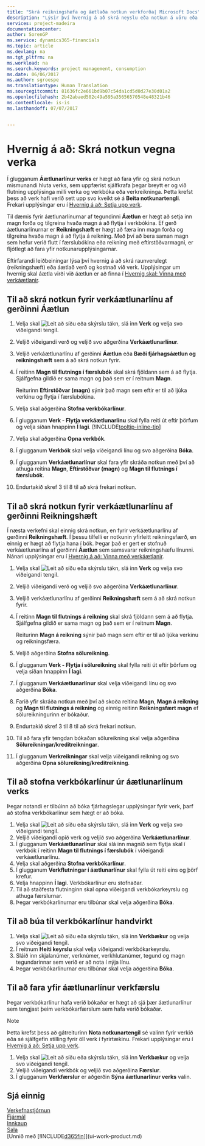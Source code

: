 ```yaml
---
title: "Skrá reikningshæfa og áætlaða notkun verkforða| Microsoft Docs"
description: "Lýsir því hvernig á að skrá neyslu eða notkun á vöru eða forða í verkum til að greiða fyrir verkefnastjórnun."
services: project-madeira
documentationcenter: 
author: SorenGP
ms.service: dynamics365-financials
ms.topic: article
ms.devlang: na
ms.tgt_pltfrm: na
ms.workload: na
ms.search.keywords: project management, consumption
ms.date: 06/06/2017
ms.author: sgroespe
ms.translationtype: Human Translation
ms.sourcegitcommit: 81636fc2e661bd9b07c54da1cd5d0d27e30d01a2
ms.openlocfilehash: 2b42abaed502c49a595a35656570548e48321b46
ms.contentlocale: is-is
ms.lasthandoff: 07/07/2017


---
```

# <a name="how-to-record-usage-for-jobs"></a>Hvernig á að: Skrá notkun vegna verka
Í glugganum **Áætlunarlínur verks** er hægt að fara yfir og skrá notkun mismunandi hluta verks, sem uppfærist sjálfkrafa þegar breytt er og við flutning upplýsinga milli verka og verkbóka eða verkreikninga. Þetta krefst þess að verk hafi verið sett upp svo kveikt sé á **Beita notkunartengli**. Frekari upplýsingar eru í [Hvernig á að: Setja upp verk](projects-how-setup-jobs.md).  

Til dæmis fyrir áætlunarlínurnar af tegundinni **Áætlun** er hægt að setja inn magn forða og tilgreina hvaða magn á að flytja í verkbókina. Ef gerð áætlunarlínurnar er **Reikningshæft** er hægt að færa inn magn forða og tilgreina hvaða magn á að flytja á reikning. Með því að bera saman magn sem hefur verið flutt í færslubókina eða reikning með eftirstöðvarmagni, er fljótlegt að fara yfir notkunarupplýsingarnar.

Eftirfarandi leiðbeiningar lýsa því hvernig á að skrá raunverulegt (reikningshæft) eða áætlað verð og kostnað við verk. Upplýsingar um hvernig skal áætla virði við áætlun er að finna í [Hvernig skal: Vinna með verkáætlanir](projects-how-manage-budgets.md).

## <a name="to-record-usage-for-a-job-planning-line-of-type-budget"></a>Til að skrá notkun fyrir verkáætlunarlínu af gerðinni Áætlun
1. Velja skal ![Leit að síðu eða skýrslu](media/ui-search/search_small.png "Leit að síðu eða skýrslu táknið") tákn, slá inn **Verk** og velja svo viðeigandi tengil.  
2. Veljið viðeigandi verð og veljið svo aðgerðina **Verkáætlunarlínur**.
3. Veljið verkáætlunarlínu af gerðinni **Áætlun** eða **Bæði fjárhagsáætlun og reikningshæft** sem á að skrá notkun fyrir.
4. Í reitinn **Magn til flutnings í færslubók** skal skrá fjöldann sem á að flytja. Sjálfgefna gildið er sama magn og það sem er í reitnum **Magn**.

    Reiturinn **Eftirstöðvar (magn)** sýnir það magn sem eftir er til að ljúka verkinu og flytja í færslubókina.  
5. Velja skal aðgerðina **Stofna verkbókarlínur**.
6. Í glugganum **Verk - Flytja verkáætlunarlínu** skal fylla reiti út eftir þörfum og velja síðan hnappinn **Í lagi**. [!INCLUDE[tooltip-inline-tip](includes/tooltip-inline-tip_md.md)]
7. Velja skal aðgerðina **Opna verkbók**.  
8. Í glugganum **Verkbók** skal velja viðeigandi línu og svo aðgerðina **Bóka**.
9. Í glugganum **Verkáætlunarlínur** skal fara yfir skráða notkun með því að athuga reitina **Magn**, **Eftirstöðvar (magn)** og **Magn til flutnings í færslubók**.  
10. Endurtakið skref 3 til 8 til að skrá frekari notkun.  

## <a name="to-record-usage-for-a-job-planning-line-of-type-billable"></a>Til að skrá notkun fyrir verkáætlunarlínu af gerðinni Reikningshæft
Í næsta verkefni skal einnig skrá notkun, en fyrir verkáætlunarlínu af gerðinni **Reikningshæft**. Í þessu tilfelli er notkunin yfirleitt reikningsfærð, en einnig er hægt að flytja hana í bók. Þegar það er gert er stofnuð verkáætlunarlína af gerðinni **Áætlun** sem samsvarar reikningshæfu línunni. Nánari upplýsingar eru í [Hvernig á að: Vinna með verkáætlanir](projects-how-manage-budgets.md).

1. Velja skal ![Leit að síðu eða skýrslu](media/ui-search/search_small.png "Leit að síðu eða skýrslu táknið") tákn, slá inn **Verk** og velja svo viðeigandi tengil.
2. Veljið viðeigandi verð og veljið svo aðgerðina **Verkáætlunarlínur**.  
3. Veljið verkáætlunarlínu af gerðinni **Reikningshæft** sem á að skrá notkun fyrir.
4. Í reitinn **Magn til flutnings á reikning** skal skrá fjöldann sem á að flytja. Sjálfgefna gildið er sama magn og það sem er í reitnum **Magn**.

    Reiturinn **Magn á reikning** sýnir það magn sem eftir er til að ljúka verkinu og reikningsfæra.  
5. Veljið aðgerðina **Stofna sölureikning**.
6. Í glugganum **Verk - Flytja í sölureikning** skal fylla reiti út eftir þörfum og velja síðan hnappinn **Í lagi**.
7. Í glugganum **Verkáætlunarlínur** skal velja viðeigandi línu og svo aðgerðina **Bóka**.
8. Farið yfir skráða notkun með því að skoða reitina **Magn**, **Magn á reikning** og **Magn til flutnings á reikning** og einnig reitinn **Reikningsfært magn** ef sölureikningurinn er bókaður.
9. Endurtakið skref 3 til 8 til að skrá frekari notkun.  
10. Til að fara yfir tengdan bókaðan sölureikning skal velja aðgerðina **Sölureikningar/kreditreikningar**.  
11. Í glugganum **Verkreikningar** skal velja viðeigandi reikning og svo aðgerðina **Opna sölureikning/kreditreikning**.         

## <a name="to-create-job-journal-lines-from-job-planning-lines"></a>Til að stofna verkbókarlínur úr áætlunarlínum verks
Þegar notandi er tilbúinn að bóka fjárhagslegar upplýsingar fyrir verk, þarf að stofna verkbókarlínur sem hægt er að bóka.

1. Velja skal ![Leit að síðu eða skýrslu](media/ui-search/search_small.png "Leit að síðu eða skýrslu táknið") tákn, slá inn **Verk** og velja svo viðeigandi tengil.  
2. Veljið viðeigandi opið verk og veljið svo aðgerðina **Verkáætlunarlínur**.  
3. Í glugganum **Verkáætlunarlínur** skal slá inn magnið sem flytja skal í verkbók í reitinn **Magn til flutnings í færslubók** í viðeigandi verkáætlunarlínu.  
4. Velja skal aðgerðina **Stofna verkbókarlínur**.
5. Í glugganum **Verkflutningar í áætlunarlínur** skal fylla út reiti eins og þörf krefur.  
6. Velja hnappinn **Í lagi**. Verkbókarlínur eru stofnaðar.
7. Til að staðfesta flutninginn skal opna viðeigandi verkbókarkeyrslu og athuga færslurnar.  
8. Þegar verkbókarlínurnar eru tilbúnar skal velja aðgerðina **Bóka**.  

## <a name="to-create-job-journal-lines-manually"></a>Til að búa til verkbókarlínur handvirkt
1. Velja skal ![Leit að síðu eða skýrslu](media/ui-search/search_small.png "Leit að síðu eða skýrslu táknið") tákn, slá inn **Verkbækur** og velja svo viðeigandi tengil.  
2. Í reitnum **Heiti keyrslu** skal velja viðeigandi verkbókarkeyrslu.  
3. Sláið inn skjalanúmer, verknúmer, verkhlutanúmer, tegund og magn tegundarinnar sem verið er að nota í nýja línu.  
4. Þegar verkbókarlínurnar eru tilbúnar skal velja aðgerðina **Bóka**.  

## <a name="to-review-planning-lines-for-a-job-ledger-entry"></a>Til að fara yfir áætlunarlínur verkfærslu
Þegar verkbókarlínur hafa verið bókaðar er hægt að sjá þær áætlunarlínur sem tengjast þeim verkbókarfærslum sem hafa verið bókaðar.

> [!NOTE]  
>   Þetta krefst þess að gátreiturinn **Nota notkunartengil** sé valinn fyrir verkið eða sé sjálfgefin stilling fyrir öll verk í fyrirtækinu. Frekari upplýsingar eru í [Hvernig á að: Setja upp verk](projects-how-setup-jobs.md).  

1. Velja skal ![Leit að síðu eða skýrslu](media/ui-search/search_small.png "Leit að síðu eða skýrslu táknið") tákn, slá inn **Verkbækur** og velja svo viðeigandi tengil.  
2. Veljið viðeigandi verkbók og veljið svo aðgerðina **Færslur**.  
3. Í glugganum **Verkfærslur** er aðgerðin **Sýna áætlunarlínur verks** valin.

## <a name="see-also"></a>Sjá einnig
[Verkefnastjórnun](projects-manage-projects.md)  
[Fjármál](finance.md)  
[Innkaup](purchasing-manage-purchasing.md)         
[Sala](sales-manage-sales.md)      
[Unnið með [!INCLUDE[d365fin](includes/d365fin_md.md)]](ui-work-product.md)  

